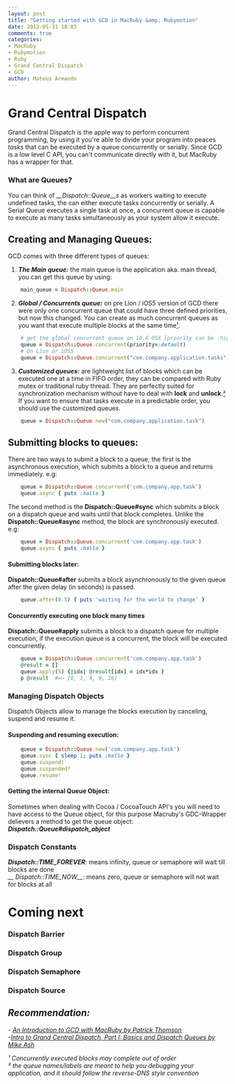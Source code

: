 ```yaml
---
layout: post
title: "Getting started with GCD in MacRuby &amp; Rubymotion"
date: 2012-05-31 18:03
comments: true
categories: 
- MacRuby
- Rubymotion
- Ruby
- Grand Central Dispatch
- GCD
author: Mateus Armando
---
```

# Grand Central Dispatch
Grand Central Dispatch is the apple way to perform concurrent programming, by using it you're able to divide your program into peaces *tasks* that can be executed by a queue concurrently or serially. Since GCD is a low level C API, you can't communicate directly with it, but MacRuby has a wrapper for that. 
### What are Queues?
You can think of *__Dispatch::Queue__s* as workers waiting to execute undefined tasks, the can either execute tasks concurrently or serially.
A Serial Queue executes a single task at once, a concurrent queue is capable to execute as many tasks simultaneously as your system allow it execute.

## Creating and Managing Queues:

GCD comes with three different types of queues:<br />
1) *__The Main queue:__* the main queue is the application aka. main thread, you can get this queue by using:
```ruby get the man queue
	main_queue = Dispatch::Queue.main
```
2) *__Global / Concurrents queue:__* on pre Lion / iOS5 version of GCD there were only one concurrent queue that could have three defined priorities, but now this changed. You can create as much concurrent queues as you want that execute multiple blocks at the same time[¹](#one). 
```ruby Get / Create Concurrent queues
	# get the global concurrent queue on 10.6 OSX [priority can be :high, :low or :default]
	queue = Dispatch::Queue.concurrent(priority=:default)
	# On Lion or iOS5 
	queue = Dispatch::Queue.concurrent("com.company.application.tasks")
```
3) *__Customized queues:__* are lightweight list of blocks which can be executed one at a time in FIFO order, they can be compared with Ruby mutex or traditional ruby thread. They are perfectly suited for synchronization mechanism without have to deal with **lock** and **unlock**.[²](#two)
If you want to ensure that tasks execute in a predictable order, you should use the customized queues.
```ruby Create a custom Queue
	queue = Dispatch::Queue.new("com.company.application.task")
```	

## Submitting blocks to queues:
There are two ways to submit a block to a queue, the first is the asynchronous execution, which submits a block to a queue and returns immediately. e.g:
```ruby
	queue = Dispatch::Queue.concurrent('com.company.app.task')
	queue.async { puts :hallo }
```
The second method is the **Dispatch::Queue#sync** which submits a block on a dispatch queue and waits until that block completes. Unlike the **Dispatch::Queue#async** method, the block are synchronously executed. e.g:
```ruby
	queue = Dispatch::Queue.concurrent('com.company.app.task')
	queue.async { puts :hallo }
```

#### Submitting blocks later:
**Dispatch::Queue#after** submits a block asynchronously to the given queue after the given delay (in seconds) is passed.
```ruby
	queue.after(0.5) { puts 'waiting for the world to change' }
```
#### Concurrently executing one block many times
**Dispatch::Queue#apply** submits a block to a dispatch queue for multiple execution, if the execution queue is a concurrent, the block will be executed concurrently.
``` ruby
	queue = Dispatch::Queue.concurrent('com.company.app.task')
	@result = []
	queue.apply(5) {|idx| @result[idx] = idx*idx }
	p @result  #=> [0, 1, 4, 9, 16]
```
### Managing Dispatch Objects
Dispatch Objects allow to manage the blocks execution by canceling, suspend and resume it. 
#### Suspending and resuming execution:
```ruby suspending and resuming execution
	queue = Dispatch::Queue.new('com.company.app.task')
	queue.sync { sleep 1; puts :hallo }
	queue.suspend!
	queue.suspended?
	queue.resume!
```
#### Getting the internal Queue Object:
Sometimes when dealing with Cocoa / CocoaTouch API's you will need to have access to the Queue object, for this purpose Macruby's GDC-Wrapper delievers a method to get the queue object: *__Dispatch::Queue#dispatch_object__*

### Dispatch Constants
*__Dispatch::TIME_FOREVER__*: means infinity, queue or semaphore will wait till blocks are done <br />
*__ Dispatch::TIME_NOW__*: means zero, queue or semaphore will not wait for blocks at all<br />

# Coming next
 
### Dispatch Barrier
### Dispatch Group
### Dispatch Semaphore
### Dispatch Source

## *Recommendation:*
 <em>- [An Introduction to GCD with MacRuby by Patrick Thomson](http://macruby.macosforge.org/documentation/gcd.html)</em><br/>
 <em>-[Intro to Grand Central Dispatch, Part I: Basics and Dispatch Queues by Mike Ash](http://www.mikeash.com/pyblog/friday-qa-2009-08-28-intro-to-grand-central-dispatch-part-i-basics-and-dispatch-queues.html)</em>

 <div class="post-it">
 <em id="one">¹ Concurrently executed blocks may complete out of order</em><br/>
 <em id="two">² the queue names/labels are meant to help you debugging your application, and it should follow the reverse-DNS style convention</em>
 </div>
 